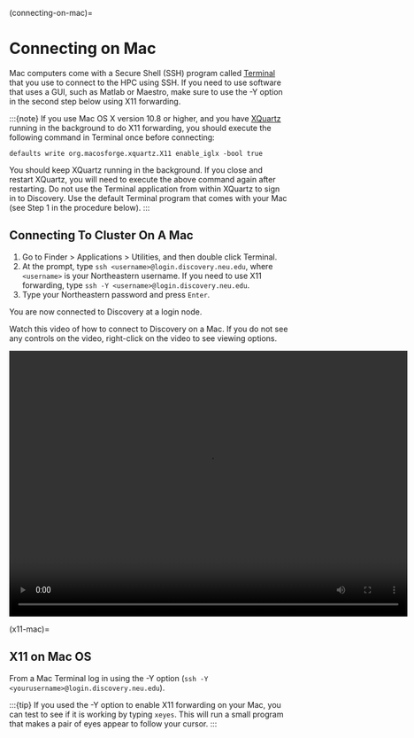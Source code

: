 (connecting-on-mac)=
# Connecting on Mac

Mac computers come with a Secure Shell (SSH) program called [Terminal] that you use to connect to the HPC using SSH. If you need to use software that uses a GUI, such as Matlab or Maestro, make sure to use the -Y option in the second step below using X11 forwarding.

:::{note}
If you use Mac OS X version 10.8 or higher, and you have [XQuartz] running in the background to do X11 forwarding, you should execute the following command in Terminal once before connecting:

`defaults write org.macosforge.xquartz.X11 enable_iglx -bool true`

You should keep XQuartz running in the background. If you close and restart XQuartz, you will need to execute the above command again after restarting. Do not use the Terminal application from within XQuartz to sign in to Discovery. Use the default Terminal program that comes with your Mac (see Step 1 in the procedure below).
:::

## Connecting To Cluster On A Mac

1. Go to Finder > Applications > Utilities, and then double click Terminal.
1. At the prompt, type `ssh <username>@login.discovery.neu.edu`, where `<username>` is your Northeastern username. If you need to use X11 forwarding, type `ssh -Y <username>@login.discovery.neu.edu`.
1. Type your Northeastern password and press `Enter`.

You are now connected to Discovery at a login node.

Watch this video of how to connect to Discovery on a Mac. If you do not see any controls on the video, right-click on the video to see viewing options.

<video width="720" height="480" controls>
  <source src="../../_static/video/connect_mac_terminal.mp4" type="video/mp4">
  Your browser does not support the video tag.
</video>

(x11-mac)=
## X11 on Mac OS
From a Mac Terminal log in using the -Y option (`ssh -Y <yourusername>@login.discovery.neu.edu`).

:::{tip}
If you used the -Y option to enable X11 forwarding on your Mac, you can test to see if it is working by typing `xeyes`. This will run a small program that makes a pair of eyes appear to follow your cursor.
:::

[Terminal]: https://support.apple.com/guide/terminal/welcome/mac
[XQuartz]: https://www.xquartz.org/
